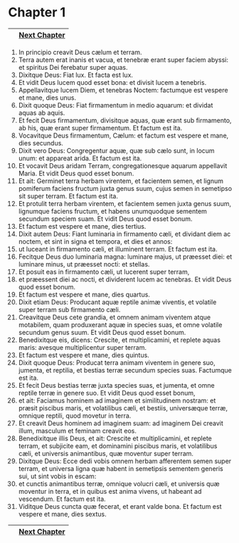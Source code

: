 # Chapter 1
| | [Next Chapter](Chapter%2002.md) |
| --- | --- |
1. In principio creavit Deus cælum et terram.
2. Terra autem erat inanis et vacua, et tenebræ erant super faciem abyssi: et spiritus Dei ferebatur super aquas.
3. Dixitque Deus: Fiat lux. Et facta est lux.
4. Et vidit Deus lucem quod esset bona: et divisit lucem a tenebris.
5. Appellavitque lucem Diem, et tenebras Noctem: factumque est vespere et mane, dies unus.
6. Dixit quoque Deus: Fiat firmamentum in medio aquarum: et dividat aquas ab aquis.
7. Et fecit Deus firmamentum, divisitque aquas, quæ erant sub firmamento, ab his, quæ erant super firmamentum. Et factum est ita.
8. Vocavitque Deus firmamentum, Cælum: et factum est vespere et mane, dies secundus.
9. Dixit vero Deus: Congregentur aquæ, quæ sub cælo sunt, in locum unum: et appareat arida. Et factum est ita.
10. Et vocavit Deus aridam Terram, congregationesque aquarum appellavit Maria. Et vidit Deus quod esset bonum.
11. Et ait: Germinet terra herbam virentem, et facientem semen, et lignum pomiferum faciens fructum juxta genus suum, cujus semen in semetipso sit super terram. Et factum est ita.
12. Et protulit terra herbam virentem, et facientem semen juxta genus suum, lignumque faciens fructum, et habens unumquodque sementem secundum speciem suam. Et vidit Deus quod esset bonum.
13. Et factum est vespere et mane, dies tertius.
14. Dixit autem Deus: Fiant luminaria in firmamento cæli, et dividant diem ac noctem, et sint in signa et tempora, et dies et annos:
15. ut luceant in firmamento cæli, et illuminent terram. Et factum est ita.
16. Fecitque Deus duo luminaria magna: luminare majus, ut præesset diei: et luminare minus, ut præesset nocti: et stellas.
17. Et posuit eas in firmamento cæli, ut lucerent super terram,
18. et præessent diei ac nocti, et dividerent lucem ac tenebras. Et vidit Deus quod esset bonum.
19. Et factum est vespere et mane, dies quartus.
20. Dixit etiam Deus: Producant aquæ reptile animæ viventis, et volatile super terram sub firmamento cæli.
21. Creavitque Deus cete grandia, et omnem animam viventem atque motabilem, quam produxerant aquæ in species suas, et omne volatile secundum genus suum. Et vidit Deus quod esset bonum.
22. Benedixitque eis, dicens: Crescite, et multiplicamini, et replete aquas maris: avesque multiplicentur super terram.
23. Et factum est vespere et mane, dies quintus.
24. Dixit quoque Deus: Producat terra animam viventem in genere suo, jumenta, et reptilia, et bestias terræ secundum species suas. Factumque est ita.
25. Et fecit Deus bestias terræ juxta species suas, et jumenta, et omne reptile terræ in genere suo.
Et vidit Deus quod esset bonum,
26. et ait: Faciamus hominem ad imaginem et similitudinem nostram: et præsit piscibus maris, et volatilibus cæli, et bestiis, universæque terræ, omnique reptili, quod movetur in terra.
27. Et creavit Deus hominem ad imaginem suam: ad imaginem Dei creavit illum, masculum et feminam creavit eos.
28. Benedixitque illis Deus, et ait: Crescite et multiplicamini, et replete terram, et subjicite eam, et dominamini piscibus maris, et volatilibus cæli, et universis animantibus, quæ moventur super terram.
29. Dixitque Deus: Ecce dedi vobis omnem herbam afferentem semen super terram, et universa ligna quæ habent in semetipsis sementem generis sui, ut sint vobis in escam:
30. et cunctis animantibus terræ, omnique volucri cæli, et universis quæ moventur in terra, et in quibus est anima vivens, ut habeant ad vescendum. Et factum est ita.
31. Viditque Deus cuncta quæ fecerat, et erant valde bona. Et factum est vespere et mane, dies sextus.

| | [Next Chapter](Chapter%2002.md) |
| --- | --- |